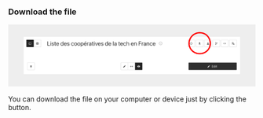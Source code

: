 ### Download the file

<div>
  <img
    alt="TUTORIAL-ACTIONS-DOWNLOAD"
    src="https://raw.githubusercontent.com/multi-coop/datami-website-content/main/images/tutorial/commented/tutorial-05.png"
    />
</div>

You can download the file on your computer or device just by clicking the <span class="icon"><i class="mdi mdi-download"></i></span> button.
